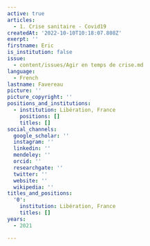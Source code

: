 ```yaml
---
active: true
articles:
  - 1. Crise sanitaire - Covid19
createdAt: '2022-10-10T10:18:07.808Z'
exerpt: ''
firstname: Eric
is_institution: false
issue:
  - content/issues/Agir en temps de crise.md
language:
  - French
lastname: Favereau
picture: ''
picture_copyright: ''
positions_and_institutions:
  - institution: Libération, France
    positions: []
    titles: []
social_channels:
  google_scholar: ''
  instagram: ''
  linkedin: ''
  mendeley: ''
  orcid: ''
  researchgate: ''
  twitter: ''
  website: ''
  wikipedia: ''
titles_and_positions:
  '0':
    institution: Libération, France
    titles: []
years:
  - 2021

---
```

